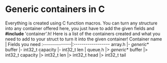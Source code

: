 # Generic containers in C

Everything is created using C function macros.
You can turn any structure into any container offered here, you just have to add the given fields and **#include** 'container'.h!
Here is a list of the containers created and what you need to add to your struct to turn it into the given container!
Container name | Fields you need
:--------------|:------------------
array.h        |- *generic** buffer
               |- int32_t capacity
               |- int32_t len
               |
queue.h        |> *generic** buffer
               |> int32_t capacity
               |> int32_t len
               |> int32_t head
               |> int32_t tail

